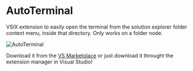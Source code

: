 # AutoTerminal

VSIX extension to easily open the terminal from the solution explorer folder context menu, inside that directory. Only works on a folder node.

![AutoTerminal](https://i.imgur.com/kn7bEtZ.png)

Download it from the [VS Marketplace](https://marketplace.visualstudio.com/items?itemName=TimMaes.autoterminal) or just download it throught the extension manager in Visual Studio!
